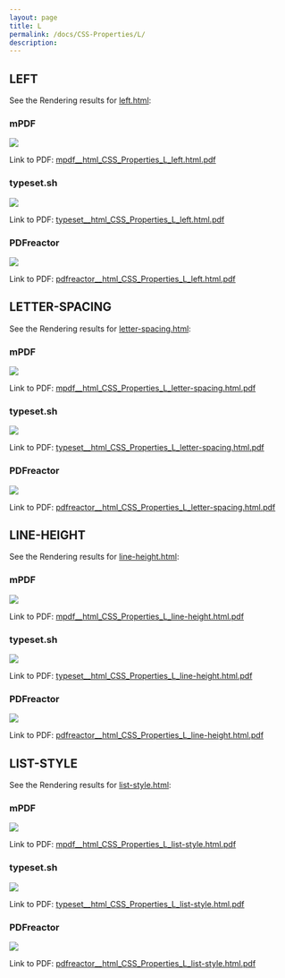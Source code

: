 ```yaml
---
layout: page
title: L
permalink: /docs/CSS-Properties/L/
description: 
---
```




## LEFT

See the Rendering results for [left.html](/html/CSS%20Properties/L/left.html):

### mPDF
![](mpdf__html_CSS_Properties_L_left.html.png) 

Link to PDF: [mpdf__html_CSS_Properties_L_left.html.pdf](mpdf__html_CSS_Properties_L_left.html.pdf)

### typeset.sh
![](typeset__html_CSS_Properties_L_left.html.png) 

Link to PDF: [typeset__html_CSS_Properties_L_left.html.pdf](typeset__html_CSS_Properties_L_left.html.pdf)

### PDFreactor
![](pdfreactor__html_CSS_Properties_L_left.html.png) 

Link to PDF: [pdfreactor__html_CSS_Properties_L_left.html.pdf](pdfreactor__html_CSS_Properties_L_left.html.pdf)

## LETTER-SPACING

See the Rendering results for [letter-spacing.html](/html/CSS%20Properties/L/letter-spacing.html):

### mPDF
![](mpdf__html_CSS_Properties_L_letter-spacing.html.png) 

Link to PDF: [mpdf__html_CSS_Properties_L_letter-spacing.html.pdf](mpdf__html_CSS_Properties_L_letter-spacing.html.pdf)

### typeset.sh
![](typeset__html_CSS_Properties_L_letter-spacing.html.png) 

Link to PDF: [typeset__html_CSS_Properties_L_letter-spacing.html.pdf](typeset__html_CSS_Properties_L_letter-spacing.html.pdf)

### PDFreactor
![](pdfreactor__html_CSS_Properties_L_letter-spacing.html.png) 

Link to PDF: [pdfreactor__html_CSS_Properties_L_letter-spacing.html.pdf](pdfreactor__html_CSS_Properties_L_letter-spacing.html.pdf)

## LINE-HEIGHT

See the Rendering results for [line-height.html](/html/CSS%20Properties/L/line-height.html):

### mPDF
![](mpdf__html_CSS_Properties_L_line-height.html.png) 

Link to PDF: [mpdf__html_CSS_Properties_L_line-height.html.pdf](mpdf__html_CSS_Properties_L_line-height.html.pdf)

### typeset.sh
![](typeset__html_CSS_Properties_L_line-height.html.png) 

Link to PDF: [typeset__html_CSS_Properties_L_line-height.html.pdf](typeset__html_CSS_Properties_L_line-height.html.pdf)

### PDFreactor
![](pdfreactor__html_CSS_Properties_L_line-height.html.png) 

Link to PDF: [pdfreactor__html_CSS_Properties_L_line-height.html.pdf](pdfreactor__html_CSS_Properties_L_line-height.html.pdf)

## LIST-STYLE

See the Rendering results for [list-style.html](/html/CSS%20Properties/L/list-style.html):

### mPDF
![](mpdf__html_CSS_Properties_L_list-style.html.png) 

Link to PDF: [mpdf__html_CSS_Properties_L_list-style.html.pdf](mpdf__html_CSS_Properties_L_list-style.html.pdf)

### typeset.sh
![](typeset__html_CSS_Properties_L_list-style.html.png) 

Link to PDF: [typeset__html_CSS_Properties_L_list-style.html.pdf](typeset__html_CSS_Properties_L_list-style.html.pdf)

### PDFreactor
![](pdfreactor__html_CSS_Properties_L_list-style.html.png) 

Link to PDF: [pdfreactor__html_CSS_Properties_L_list-style.html.pdf](pdfreactor__html_CSS_Properties_L_list-style.html.pdf)


